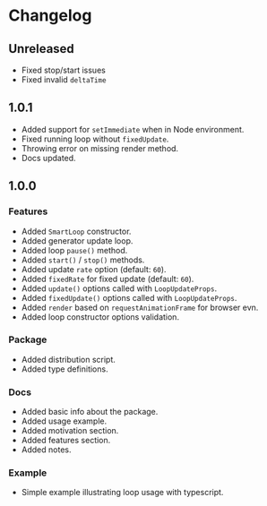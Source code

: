 # Changelog

<!--## Unreleased-->

## Unreleased

- Fixed stop/start issues
- Fixed invalid `deltaTime`

## 1.0.1

- Added support for `setImmediate` when in Node environment.
- Fixed running loop without `fixedUpdate`.
- Throwing error on missing render method.
- Docs updated.

## 1.0.0

### Features

- Added `SmartLoop` constructor.
- Added generator update loop.
- Added loop `pause()` method.
- Added `start()` / `stop()` methods.
- Added update `rate` option (default: `60`).
- Added `fixedRate` for fixed update (default: `60`).
- Added `update()` options called with `LoopUpdateProps`.
- Added `fixedUpdate()` options called with `LoopUpdateProps`.
- Added `render` based on `requestAnimationFrame` for browser evn.
- Added loop constructor options validation.

### Package

- Added distribution script.
- Added type definitions.

### Docs

- Added basic info about the package.
- Added usage example.
- Added motivation section.
- Added features section.
- Added notes.

### Example

- Simple example illustrating loop usage with typescript.
